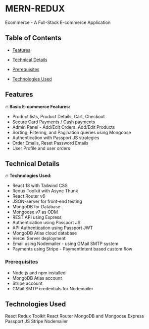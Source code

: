 # MERN-REDUX

Ecommerce - A Full-Stack E-commerce Application

## Table of Contents

- [Features](#features)
- [Technical Details](#technical-details)

 - [Prerequisites](#prerequisites)
- [Technologies Used](#technologies-used)


## Features

🔥 **Basic E-commerce Features:**
- Product lists, Product Details, Cart, Checkout
- Secure Card Payments / Cash payments
- Admin Panel - Add/Edit Orders. Add/Edit Products
- Sorting, Filtering, and Pagination queries using Mongoose
- Authentication with Passport JS strategies
- Order Emails, Reset Password Emails
- User Profile and user orders

## Technical Details

🔥 **Technologies Used:**
- React 18 with Tailwind CSS
- Redux Toolkit with Async Thunk
- React Router v6
- JSON-server for front-end testing
- MongoDB for Database
- Mongoose v7 as ODM
- REST API using Express
- Authentication using Passport JS
- API Authentication using Passport JWT
- MongoDB Atlas cloud database
- Vercel Server deployment
- Email using Nodemailer - using GMail SMTP system
- Payments using Stripe - PaymentIntent based custom flow


### Prerequisites

- Node.js and npm installed
- MongoDB Atlas account
- Stripe account
- GMail SMTP credentials for Nodemailer

## Technologies Used
React
Redux Toolkit
React Router
MongoDB and Mongoose
Express
Passport JS
Stripe
Nodemailer


